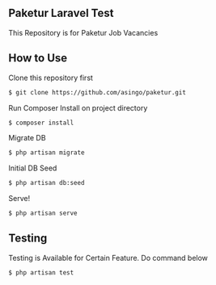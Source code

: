 ## Paketur Laravel Test

This Repository is for Paketur Job Vacancies

## How to Use

Clone this repository first
```bash
$ git clone https://github.com/asingo/paketur.git
```

Run Composer Install on project directory
```bash
$ composer install
```

Migrate DB
```bash
$ php artisan migrate
```

Initial DB Seed
```bash
$ php artisan db:seed
```

Serve!
```bash
$ php artisan serve
```

## Testing

Testing is Available for Certain Feature. Do command below
```bash
$ php artisan test
```
